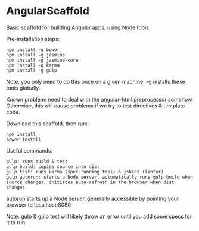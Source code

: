# AngularScaffold
Basic scaffold for building Angular apps, using Node tools.

Pre-installation steps:
```
npm install -g bower
npm install -g jasmine
npm install -g jasmine-core
npm install -g karma
npm install -g gulp
```
Note: you only need to do this once on a given machine. -g installs these tools globally.

Known problem: need to deal with the angular-html preprocessor somehow. Otherwise, this will cause problems if we try to test directives & template code.

Download this scaffold, then run:
```
npm install
bower install
```

Useful commands:
```
gulp: runs build & test
gulp build: copies source into dist
gulp test: runs karma (spec-running tool) & jshint (linter)
gulp autorun: starts a Node server, automatically runs gulp build when source changes, initiates auto-refresh in the browser when dist changes
```
autorun starts up a Node server, generally accessible by pointing your browser to localhost:8080

Note: gulp & gulp test will likely throw an error until you add some specs for it to run.